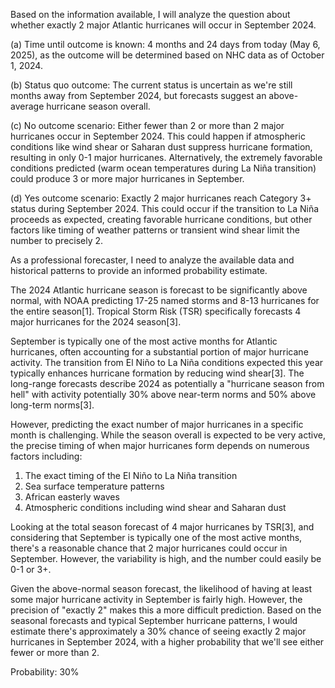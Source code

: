 Based on the information available, I will analyze the question about whether exactly 2 major Atlantic hurricanes will occur in September 2024.

(a) Time until outcome is known: 4 months and 24 days from today (May 6, 2025), as the outcome will be determined based on NHC data as of October 1, 2024.

(b) Status quo outcome: The current status is uncertain as we're still months away from September 2024, but forecasts suggest an above-average hurricane season overall.

(c) No outcome scenario: Either fewer than 2 or more than 2 major hurricanes occur in September 2024. This could happen if atmospheric conditions like wind shear or Saharan dust suppress hurricane formation, resulting in only 0-1 major hurricanes. Alternatively, the extremely favorable conditions predicted (warm ocean temperatures during La Niña transition) could produce 3 or more major hurricanes in September.

(d) Yes outcome scenario: Exactly 2 major hurricanes reach Category 3+ status during September 2024. This could occur if the transition to La Niña proceeds as expected, creating favorable hurricane conditions, but other factors like timing of weather patterns or transient wind shear limit the number to precisely 2.

As a professional forecaster, I need to analyze the available data and historical patterns to provide an informed probability estimate.

The 2024 Atlantic hurricane season is forecast to be significantly above normal, with NOAA predicting 17-25 named storms and 8-13 hurricanes for the entire season[1]. Tropical Storm Risk (TSR) specifically forecasts 4 major hurricanes for the 2024 season[3]. 

September is typically one of the most active months for Atlantic hurricanes, often accounting for a substantial portion of major hurricane activity. The transition from El Niño to La Niña conditions expected this year typically enhances hurricane formation by reducing wind shear[3]. The long-range forecasts describe 2024 as potentially a "hurricane season from hell" with activity potentially 30% above near-term norms and 50% above long-term norms[3].

However, predicting the exact number of major hurricanes in a specific month is challenging. While the season overall is expected to be very active, the precise timing of when major hurricanes form depends on numerous factors including:

1. The exact timing of the El Niño to La Niña transition
2. Sea surface temperature patterns
3. African easterly waves
4. Atmospheric conditions including wind shear and Saharan dust

Looking at the total season forecast of 4 major hurricanes by TSR[3], and considering that September is typically one of the most active months, there's a reasonable chance that 2 major hurricanes could occur in September. However, the variability is high, and the number could easily be 0-1 or 3+.

Given the above-normal season forecast, the likelihood of having at least some major hurricane activity in September is fairly high. However, the precision of "exactly 2" makes this a more difficult prediction. Based on the seasonal forecasts and typical September hurricane patterns, I would estimate there's approximately a 30% chance of seeing exactly 2 major hurricanes in September 2024, with a higher probability that we'll see either fewer or more than 2.

Probability: 30%